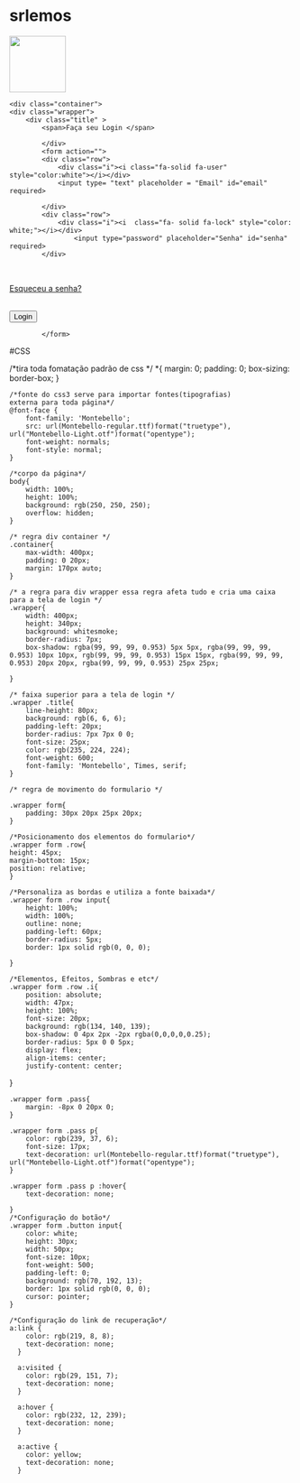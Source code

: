 # srlemos
<!DOCTYPE html>
<html lang="pt-br">
<head>
    <meta charset="UTF-8">
    <meta name="viewport" content="width=device-width, initial-scale=1.0">
    <title>Login</title>
    <link rel="stylesheet" href="css/estilo.css">
    <link rel="shortcut icon" type="imagex/png" href="IMG/lemos-book.ico">
</head>

<style>

</style>
<body>
    <img src="IMG/imgparafundo.png"
    width="100"
    height="100" />

    <div class="container">
    <div class="wrapper">
        <div class="title" >
            <span>Faça seu Login </span>
           
            </div>
            <form action="">
            <div class="row">
                <div class="i"><i class="fa-solid fa-user" style="color:white"></i></div>
                <input type= "text" placeholder = "Email" id="email" required> 
                               
            </div>
            <div class="row">
                <div class="i"><i  class="fa- solid fa-lock" style="color: white;"></i></div>
                    <input type="password" placeholder="Senha" id="senha" required>
            </div>
<br>
            <div class="row button">
            <div class="pass"><p>
                <a href="https://www.homehost.com.br/">Esqueceu a senha?</a></p></div><br>
            <input type="submit" value="Login" onclick="Logar(); return false">
            </div>

            </form>
</body>
</html>



#CSS

/*tira toda fomatação padrão de css */
*{
    margin: 0;
    padding: 0;
    box-sizing: border-box;
    }
    
    /*fonte do css3 serve para importar fontes(tipografias)
    externa para toda página*/
    @font-face {
        font-family: 'Montebello';
        src: url(Montebello-regular.ttf)format("truetype"), url("Montebello-Light.otf")format("opentype");
        font-weight: normals;
        font-style: normal;
    }
    
    /*corpo da página*/
    body{
        width: 100%;
        height: 100%;
        background: rgb(250, 250, 250);
        overflow: hidden;
    }
    
    /* regra div container */
    .container{
        max-width: 400px;
        padding: 0 20px;
        margin: 170px auto;
    }
    
    /* a regra para div wrapper essa regra afeta tudo e cria uma caixa para a tela de login */
    .wrapper{
        width: 400px;
        height: 340px;
        background: whitesmoke;
        border-radius: 7px;
        box-shadow: rgba(99, 99, 99, 0.953) 5px 5px, rgba(99, 99, 99, 0.953) 10px 10px, rgb(99, 99, 99, 0.953) 15px 15px, rgba(99, 99, 99, 0.953) 20px 20px, rgba(99, 99, 99, 0.953) 25px 25px;

    }
    
    /* faixa superior para a tela de login */
    .wrapper .title{
        line-height: 80px;
        background: rgb(6, 6, 6);
        padding-left: 20px;
        border-radius: 7px 7px 0 0;
        font-size: 25px;
        color: rgb(235, 224, 224);
        font-weight: 600;
        font-family: 'Montebello', Times, serif;   
    }
    
    /* regra de movimento do formulario */
    
    .wrapper form{
        padding: 30px 20px 25px 20px;
    }
    
    /*Posicionamento dos elementos do formulario*/
    .wrapper form .row{
    height: 45px;
    margin-bottom: 15px;
    position: relative;
    }

    /*Personaliza as bordas e utiliza a fonte baixada*/
    .wrapper form .row input{
        height: 100%;
        width: 100%;
        outline: none;
        padding-left: 60px;
        border-radius: 5px;
        border: 1px solid rgb(0, 0, 0);

    }

    /*Elementos, Efeitos, Sombras e etc*/
    .wrapper form .row .i{
        position: absolute;
        width: 47px;
        height: 100%;
        font-size: 20px;
        background: rgb(134, 140, 139);
        box-shadow: 0 4px 2px -2px rgba(0,0,0,0,0.25);
        border-radius: 5px 0 0 5px;
        display: flex;
        align-items: center;
        justify-content: center;
}

    .wrapper form .pass{
        margin: -8px 0 20px 0;
    }

    .wrapper form .pass p{
        color: rgb(239, 37, 6);
        font-size: 17px;
        text-decoration: url(Montebello-regular.ttf)format("truetype"), url("Montebello-Light.otf")format("opentype");
    }

    .wrapper form .pass p :hover{
        text-decoration: none;

    }
    /*Configuração do botão*/
    .wrapper form .button input{
        color: white;
        height: 30px;
        width: 50px;
        font-size: 10px;
        font-weight: 500;
        padding-left: 0;
        background: rgb(70, 192, 13);
        border: 1px solid rgb(0, 0, 0);
        cursor: pointer;
    }
    
    /*Configuração do link de recuperação*/
    a:link {
        color: rgb(219, 8, 8);
        text-decoration: none;
      }
    
      a:visited {
        color: rgb(29, 151, 7);
        text-decoration: none;
      }

      a:hover {
        color: rgb(232, 12, 239);
        text-decoration: none;
      }

      a:active {
        color: yellow;
        text-decoration: none;
      }

